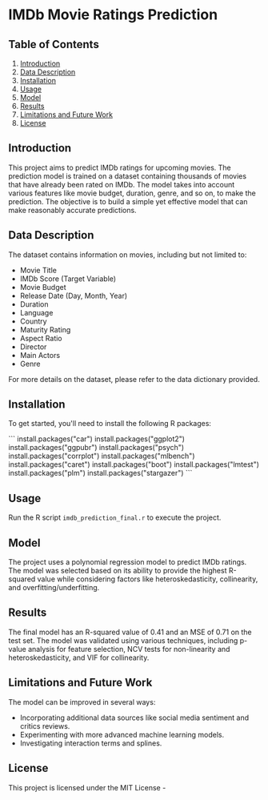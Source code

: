 
# IMDb Movie Ratings Prediction

## Table of Contents

1. [Introduction](#introduction)
2. [Data Description](#data-description)
3. [Installation](#installation)
4. [Usage](#usage)
5. [Model](#model)
6. [Results](#results)
7. [Limitations and Future Work](#limitations-and-future-work)
8. [License](#license)

## Introduction

This project aims to predict IMDb ratings for upcoming movies. The prediction model is trained on a dataset containing thousands of movies that have already been rated on IMDb. The model takes into account various features like movie budget, duration, genre, and so on, to make the prediction. The objective is to build a simple yet effective model that can make reasonably accurate predictions.

## Data Description

The dataset contains information on movies, including but not limited to:

- Movie Title
- IMDb Score (Target Variable)
- Movie Budget
- Release Date (Day, Month, Year)
- Duration
- Language
- Country
- Maturity Rating
- Aspect Ratio
- Director
- Main Actors
- Genre

For more details on the dataset, please refer to the data dictionary provided.

## Installation

To get started, you'll need to install the following R packages:

\```
install.packages("car")
install.packages("ggplot2")
install.packages("ggpubr")
install.packages("psych")
install.packages("corrplot")
install.packages("mlbench")
install.packages("caret")
install.packages("boot")
install.packages("lmtest")
install.packages("plm")
install.packages("stargazer")
\```

## Usage

Run the R script `imdb_prediction_final.r` to execute the project.

## Model

The project uses a polynomial regression model to predict IMDb ratings. The model was selected based on its ability to provide the highest R-squared value while considering factors like heteroskedasticity, collinearity, and overfitting/underfitting.

## Results

The final model has an R-squared value of 0.41 and an MSE of 0.71 on the test set. The model was validated using various techniques, including p-value analysis for feature selection, NCV tests for non-linearity and heteroskedasticity, and VIF for collinearity.

## Limitations and Future Work

The model can be improved in several ways:

- Incorporating additional data sources like social media sentiment and critics reviews.
- Experimenting with more advanced machine learning models.
- Investigating interaction terms and splines.

## License

This project is licensed under the MIT License -
